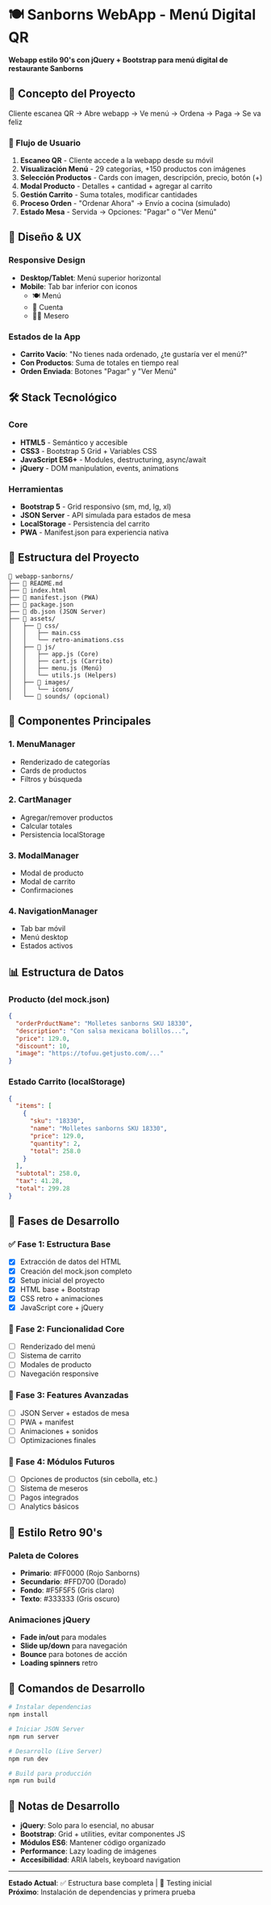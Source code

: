 # 🍽️ Sanborns WebApp - Menú Digital QR

**Webapp estilo 90's con jQuery + Bootstrap para menú digital de restaurante Sanborns**

## 📱 Concepto del Proyecto

Cliente escanea QR → Abre webapp → Ve menú → Ordena → Paga → Se va feliz

### 🎯 Flujo de Usuario
1. **Escaneo QR** - Cliente accede a la webapp desde su móvil
2. **Visualización Menú** - 29 categorías, +150 productos con imágenes
3. **Selección Productos** - Cards con imagen, descripción, precio, botón (+)
4. **Modal Producto** - Detalles + cantidad + agregar al carrito
5. **Gestión Carrito** - Suma totales, modificar cantidades
6. **Proceso Orden** - "Ordenar Ahora" → Envío a cocina (simulado)
7. **Estado Mesa** - Servida → Opciones: "Pagar" o "Ver Menú"

## 🎨 Diseño & UX

### Responsive Design
- **Desktop/Tablet**: Menú superior horizontal
- **Mobile**: Tab bar inferior con iconos
  - 🍽️ Menú
  - 🛒 Cuenta  
  - 👨‍🍳 Mesero

### Estados de la App
- **Carrito Vacío**: "No tienes nada ordenado, ¿te gustaría ver el menú?"
- **Con Productos**: Suma de totales en tiempo real
- **Orden Enviada**: Botones "Pagar" y "Ver Menú"

## 🛠️ Stack Tecnológico

### Core
- **HTML5** - Semántico y accesible
- **CSS3** - Bootstrap 5 Grid + Variables CSS
- **JavaScript ES6+** - Modules, destructuring, async/await
- **jQuery** - DOM manipulation, events, animations

### Herramientas
- **Bootstrap 5** - Grid responsivo (sm, md, lg, xl)
- **JSON Server** - API simulada para estados de mesa
- **LocalStorage** - Persistencia del carrito
- **PWA** - Manifest.json para experiencia nativa

## 📁 Estructura del Proyecto

```
📁 webapp-sanborns/
├── 📄 README.md
├── 📄 index.html
├── 📄 manifest.json (PWA)
├── 📄 package.json
├── 📄 db.json (JSON Server)
├── 📁 assets/
│   ├── 📁 css/
│   │   ├── main.css
│   │   └── retro-animations.css
│   ├── 📁 js/
│   │   ├── app.js (Core)
│   │   ├── cart.js (Carrito)
│   │   ├── menu.js (Menú)
│   │   └── utils.js (Helpers)
│   ├── 📁 images/
│   │   └── icons/
│   └── 📁 sounds/ (opcional)
```

## 🔄 Componentes Principales

### 1. MenuManager
- Renderizado de categorías
- Cards de productos
- Filtros y búsqueda

### 2. CartManager  
- Agregar/remover productos
- Calcular totales
- Persistencia localStorage

### 3. ModalManager
- Modal de producto
- Modal de carrito
- Confirmaciones

### 4. NavigationManager
- Tab bar móvil
- Menú desktop
- Estados activos

## 📊 Estructura de Datos

### Producto (del mock.json)
```json
{
  "orderPrductName": "Molletes sanborns SKU 18330",
  "description": "Con salsa mexicana bolillos...",
  "price": 129.0,
  "discount": 10,
  "image": "https://tofuu.getjusto.com/..."
}
```

### Estado Carrito (localStorage)
```json
{
  "items": [
    {
      "sku": "18330",
      "name": "Molletes sanborns SKU 18330",
      "price": 129.0,
      "quantity": 2,
      "total": 258.0
    }
  ],
  "subtotal": 258.0,
  "tax": 41.28,
  "total": 299.28
}
```

## 🚀 Fases de Desarrollo

### ✅ Fase 1: Estructura Base
- [x] Extracción de datos del HTML
- [x] Creación del mock.json completo
- [x] Setup inicial del proyecto
- [x] HTML base + Bootstrap
- [x] CSS retro + animaciones
- [x] JavaScript core + jQuery

### 🔄 Fase 2: Funcionalidad Core  
- [ ] Renderizado del menú
- [ ] Sistema de carrito
- [ ] Modales de producto
- [ ] Navegación responsive

### 🔮 Fase 3: Features Avanzadas
- [ ] JSON Server + estados de mesa
- [ ] PWA + manifest
- [ ] Animaciones + sonidos
- [ ] Optimizaciones finales

### 🎯 Fase 4: Módulos Futuros
- [ ] Opciones de productos (sin cebolla, etc.)
- [ ] Sistema de meseros
- [ ] Pagos integrados
- [ ] Analytics básicos

## 🎵 Estilo Retro 90's

### Paleta de Colores
- **Primario**: #FF0000 (Rojo Sanborns)
- **Secundario**: #FFD700 (Dorado)  
- **Fondo**: #F5F5F5 (Gris claro)
- **Texto**: #333333 (Gris oscuro)

### Animaciones jQuery
- **Fade in/out** para modales
- **Slide up/down** para navegación
- **Bounce** para botones de acción
- **Loading spinners** retro

## 🔧 Comandos de Desarrollo

```bash
# Instalar dependencias
npm install

# Iniciar JSON Server
npm run server

# Desarrollo (Live Server)
npm run dev

# Build para producción  
npm run build
```

## 📝 Notas de Desarrollo

- **jQuery**: Solo para lo esencial, no abusar
- **Bootstrap**: Grid + utilities, evitar componentes JS
- **Módulos ES6**: Mantener código organizado
- **Performance**: Lazy loading de imágenes
- **Accesibilidad**: ARIA labels, keyboard navigation

---

**Estado Actual**: ✅ Estructura base completa | 🔄 Testing inicial  
**Próximo**: Instalación de dependencias y primera prueba
